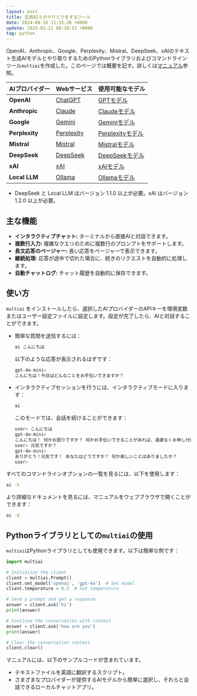 ```yaml
---
layout: post
title: 生成AIとのやりとりをするツール
date: 2024-08-16 11:33:26 +0000
update: 2025-02-21 08:38:51 +0000
tag: python
---
```

OpenAI、Anthropic、Google、Perplexity、Mistral、DeepSeek、xAIのテキスト生成AIモデルとやり取りするためのPythonライブラリおよびコマンドラインツール`multiai`を作成した。このページでは概要を記す。詳しくは[マニュアル](https://sekika.github.io/multiai/index-ja.html)参照。

| AIプロバイダー   | Webサービス                       | 使用可能なモデル                                             |
|-----------------|----------------------------------|------------------------------------------------------------|
| **OpenAI**      | [ChatGPT](https://chatgpt.com/) | [GPTモデル](https://platform.openai.com/docs/models) |
| **Anthropic**   | [Claude](https://claude.ai/) | [Claudeモデル](https://docs.anthropic.com/en/docs/about-claude/models) |
| **Google**      | [Gemini](https://gemini.google.com/)| [Geminiモデル](https://ai.google.dev/gemini-api/docs/models/gemini)  |
| **Perplexity** | [Perplexity](https://www.perplexity.ai/) | [Perplexityモデル](https://docs.perplexity.ai/guides/model-cards) |
| **Mistral**  | [Mistral](https://chat.mistral.ai/chat) | [Mistralモデル](https://docs.mistral.ai/getting-started/models/) |
| **DeepSeek**  | [DeepSeek](https://chat.deepseek.com/) | [DeepSeekモデル](https://api-docs.deepseek.com/quick_start/pricing) |
| **xAI**  | [xAI](https://grok.com/) | [xAIモデル](https://docs.x.ai/docs/models) |
| **Local LLM**  | [Ollama](https://ollama.com/) | [Ollamaモデル](https://ollama.com/search) |

- DeepSeek と Local LLM はバージョン 1.1.0 以上が必要。xAI はバージョン 1.2.0 以上が必要。

## 主な機能

- **インタラクティブチャット:** ターミナルから直接AIと対話できます。
- **複数行入力:** 複雑なクエリのために複数行のプロンプトをサポートします。
- **長文応答のページャー:** 長い応答をページャーで表示できます。
- **継続処理:** 応答が途中で切れた場合に、続きのリクエストを自動的に処理します。
- **自動チャットログ:** チャット履歴を自動的に保存できます。

## 使い方

`multiai` をインストールしたら、選択したAIプロバイダーのAPIキーを環境変数またはユーザー設定ファイルに設定します。設定が完了したら、AIと対話することができます。

- 簡単な質問を送信するには：

  ```bash
  ai こんにちは
  ```

  以下のような応答が表示されるはずです：

  ```bash
  gpt-4o-mini>
  こんにちは！今日はどんなことをお手伝いできますか？
  ```

- インタラクティブセッションを行うには、インタラクティブモードに入ります：

  ```bash
  ai
  ```

  このモードでは、会話を続けることができます：

  ```bash
  user> こんにちは
  gpt-4o-mini>
  こんにちは！ 何かお困りですか？ 何かお手伝いできることがあれば、遠慮なくお申し付けください。
  user> 元気ですか？
  gpt-4o-mini>
  ありがとう！元気です！ あなたはどうですか？ 何か楽しいことはありましたか？
  user>
  ```

すべてのコマンドラインオプションの一覧を見るには、以下を使用します：

```bash
ai -h
```

より詳細なドキュメントを見るには、マニュアルをウェブブラウザで開くことができます：

```bash
ai -d
```

## Pythonライブラリとしての`multiai`の使用

`multiai`はPythonライブラリとしても使用できます。以下は簡単な例です：

```python
import multiai

# Initialize the client
client = multiai.Prompt()
client.set_model('openai', 'gpt-4o')  # Set model
client.temperature = 0.5  # Set temperature

# Send a prompt and get a response
answer = client.ask('hi')
print(answer)

# Continue the conversation with context
answer = client.ask('how are you')
print(answer)

# Clear the conversation context
client.clear()
```

マニュアルには、以下のサンプルコードが含まれています。

- テキストファイルを英語に翻訳するスクリプト。
- さまざまなプロバイダーが提供するAIモデルから簡単に選択し、それらと会話できるローカルチャットアプリ。

